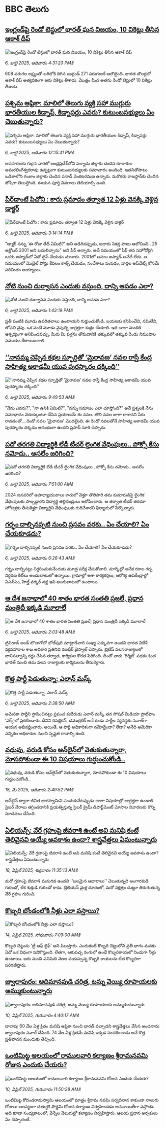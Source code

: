# BBC తెలుగు## [ఇంగ్లండ్‌‌పై రెండో టెస్టులో భారత్ ఘన విజయం, 10 వికెట్లు తీసిన ఆకాశ్ దీప్](https://www.bbc.com/telugu/articles/cx2vn19z222o?at_campaign=githubrss)![ఇంగ్లండ్‌‌పై రెండో టెస్టులో భారత్ ఘన విజయం, 10 వికెట్లు తీసిన ఆకాశ్ దీప్](https://ichef.bbci.co.uk/ace/ws/240/cpsprodpb/e238/live/2043ff10-5a86-11f0-bbc9-6308966b6c56.jpg)_6, జులై 2025, ఆదివారం 4:31:20 PMకి_608 పరుగల లక్ష్యంతో బరిలోకి దిగిన ఇంగ్లండ్ 271 పరుగులకే ఆలౌటైంది. భారత బౌలర్లలో ఆకాశ్ దీప్ అత్యధికంగా ఆరు వికెట్లు తీశాడు. మొత్తం మీద అతను రెండో టెస్టులో 10 వికెట్లు తీశాడు.## [పశ్చిమ ఆఫ్రికా: మాలిలో తెలుగు వ్యక్తి సహా ముగ్గురు భారతీయుల కిడ్నాప్, కిడ్నాపర్లు ఎవరు? కుటుంబసభ్యులు ఏం చెబుతున్నారు?](https://www.bbc.com/telugu/articles/cnvmeg4ze16o?at_campaign=githubrss)![పశ్చిమ ఆఫ్రికా: మాలిలో తెలుగు వ్యక్తి సహా ముగ్గురు భారతీయుల కిడ్నాప్, కిడ్నాపర్లు ఎవరు? కుటుంబసభ్యులు ఏం చెబుతున్నారు?](https://ichef.bbci.co.uk/ace/ws/240/cpsprodpb/1d00/live/2884faa0-5a5c-11f0-8ff4-7f51ebdc4d29.jpg)_6, జులై 2025, ఆదివారం 12:15:41 PMకి_అపహరణకు గురైన వారిలో ఆంధ్రప్రదేశ్‌లోని పల్నాడు జిల్లాకు చెందిన కూరాకుల అమరలింగేశ్వరరావు ఉన్నట్లుగా కుటుంబసభ్యులకు సమాచారం అందింది. ఇతనితోపాటు ఒడిశాలోని గంజాం జిల్లాకు చెందిన పనాడ్ వెంకటరమణ ఉన్నారు. మరొకరు రాజస్థాన్‌కు చెందిన జోషిగా తెలుస్తోంది. ఈయన పూర్తి వివరాలు తెలియాల్సి ఉంది.## [పీర్‌డాంటే పిచోని : కారు ప్రమాదం తర్వాత 12 ఏళ్లు వెనక్కి వెళ్లిన డాక్టర్](https://www.bbc.com/telugu/articles/clym1dpd3nqo?at_campaign=githubrss)![పీర్‌డాంటే పిచోని : కారు ప్రమాదం తర్వాత 12 ఏళ్లు వెనక్కి వెళ్లిన డాక్టర్](https://ichef.bbci.co.uk/ace/ws/240/cpsprodpb/bdc0/live/7b1ae5d0-5a71-11f0-b5c5-012c5796682d.jpg)_6, జులై 2025, ఆదివారం 3:14:14 PMకి_"డాక్టర్ నన్ను 'ఈ రోజు తేదీ ఏమిటి?' అని అడిగినప్పుడు, ఐదారు సెకన్ల పాటు ఆలోచించి.. 25 అక్టోబర్ 2001 అని బదులిచ్చాను" అని పీర్ అన్నారు.
అదే సమయంలో పీర్  తన సహోద్యోగి ఒకరు ఐప్యాడ్‌లో ఏదో టైప్ చేయడం చూశారు. 2001లో అసలు ఐప్యాడ్ అనేదే లేదు. ఆ సమయంలో మొబైల్ ఫోన్లు కేవలం కాల్స్ చేయడం, సందేశాలు పంపడం, వార్తల అప్‌డేట్స్ కోసమే పరిమితం అయ్యాయి.## [నోటి నుంచి దుర్వాసన ఎందుకు వస్తుంది, దాన్ని ఆపడం ఎలా?](https://www.bbc.com/telugu/articles/c80pg021zxyo?at_campaign=githubrss)![నోటి నుంచి దుర్వాసన ఎందుకు వస్తుంది, దాన్ని ఆపడం ఎలా?](https://ichef.bbci.co.uk/ace/ws/240/cpsprodpb/1975/live/f2d63c10-5836-11f0-af0c-b19c75e243db.jpg)_6, జులై 2025, ఆదివారం 1:43:19 PMకి_ప్రతీ పంటికి మూడు ఉపరితలాలు ఉంటాయని గుర్తుంచుకోండి.  బయటకు కనిపించేవి, నమిలేవి, లోపలి వైపు.  ఒక పంటి మూడు వైపుల్ని జాగ్రత్తగా శుభ్రం చేయాలి.  ఇది చాలా మందికి ఆశ్చర్యంగా అనిపించవచ్చు.  మీరు మీ పళ్లను తోమడానికి తక్కువలో తక్కువ  రెండు నిముషాల సమయం కేటాయించాలి.## [‘‘నానమ్మ చెప్పిన కథల స్ఫూర్తితో ‘మైరావణ’ నవల రాస్తే కేంద్ర సాహిత్య అకాడమీ యువ పురస్కారం దక్కింది’’](https://www.bbc.com/telugu/articles/c335ppj7prlo?at_campaign=githubrss)![‘‘నానమ్మ చెప్పిన కథల స్ఫూర్తితో ‘మైరావణ’ నవల రాస్తే కేంద్ర సాహిత్య అకాడమీ యువ పురస్కారం దక్కింది’’](https://ichef.bbci.co.uk/ace/ws/240/cpsprodpb/eb00/live/e65ee0b0-5a4b-11f0-8926-f917894fb2a2.jpg)_6, జులై 2025, ఆదివారం 9:49:53 AMకి_"నేను ఎవరు?", "నా ఉనికి ఏమిటి?", "నన్ను సమాజం ఎలా చూస్తోంది?" అనే ప్రశ్నలకి నేను సమాధానం వెదుక్కుంటూ చేసిన ప్రయాణమే ఈ నవల. తొలి నవల బాగా రాశానని పేరు రావడంతో....రెండో నవల 'మైరావణ' మొదలైంది. ఈ రెండో నవలతోనే సాహిత్య అకాడమీ యువ పురస్కారం దక్కడం ఆనందంగా ఉందని ప్రసాద్ సూరి చెప్పారు.## [పదో తరగతి విద్యార్థికి లేడీ టీచర్ లైంగిక వేధింపులు.. పోక్సో కేసు నమోదు.. అసలేం జరిగింది? ](https://www.bbc.com/telugu/articles/c2lep9gqxxko?at_campaign=githubrss)![పదో తరగతి విద్యార్థికి లేడీ టీచర్ లైంగిక వేధింపులు.. పోక్సో కేసు నమోదు.. అసలేం జరిగింది? ](https://ichef.bbci.co.uk/ace/ws/240/cpsprodpb/7a2a/live/aaf69040-59ba-11f0-994d-9db2713c89df.jpg)_6, జులై 2025, ఆదివారం 7:51:00 AMకి_2024 జనవరిలో ఉపాధ్యాయురాలు కారులో వెళ్తూ తొలిసారి తమ కుమారుడిపై లైంగిక వేధింపులకు పాల్పడ్డారని విద్యార్థి తల్లిదండ్రులు ఆరోపించారు. ఆ తర్వాత టీచర్ తరచూ హోటళ్లకు తీసుకెళ్తూ విద్యార్థిని వేధింపులకు గురిచేశారని ఫిర్యాదులో పేర్కొన్నారు.## [గర్భం దాల్చినప్పటి నుంచి ప్రసవం వరకు.. ఏం చేయాలి? ఏం చేయకూడదు?](https://www.bbc.com/telugu/articles/c6250n5rwe4o?at_campaign=githubrss)![గర్భం దాల్చినప్పటి నుంచి ప్రసవం వరకు.. ఏం చేయాలి? ఏం చేయకూడదు?](https://ichef.bbci.co.uk/ace/ws/240/cpsprodpb/1d88/live/0ac49a50-5a22-11f0-91a6-299ea29d5821.jpg)_6, జులై 2025, ఆదివారం 6:26:43 AMకి_గర్భం దాల్చినట్లు నిర్ధరించుకునేందుకు మూత్ర పరీక్ష చేసుకోవాలి. మార్కెట్లో అనేక రకాల గర్భ నిర్ధరణ కిట్‌లు అందుబాటులో ఉన్నాయి. గ్రామాల్లో ఆశా కార్యకర్తలు, ఆరోగ్య ఉపకేంద్రాల్లో ఏఎన్ఎం, హెల్త్ వర్కర్ వద్ద ఇవి అందుబాటులో ఉంటాయి.## [ఆ దేశ జనాభాలో 40 శాతం భారత సంతతి ప్రజలే, ప్రధాన మంత్రిదీ ఇక్కడి మూలాలే](https://www.bbc.com/telugu/articles/c79q7nq3pqpo?at_campaign=githubrss)![ఆ దేశ జనాభాలో 40 శాతం భారత సంతతి ప్రజలే, ప్రధాన మంత్రిదీ ఇక్కడి మూలాలే](https://ichef.bbci.co.uk/ace/ws/240/cpsprodpb/82e2/live/4cf0ce90-5a0d-11f0-bb55-3dcfa5bc806e.jpg)_6, జులై 2025, ఆదివారం 2:03:48 AMకి_ట్రినిడాడ్ అండ్ టొబాగోలో భోజ్‌పురి మాట్లాడేవారి సంఖ్య ఎక్కువగా ఉందని భారత విదేశీ వ్యవహారాల శాఖ అధికార ప్రతినిధి రణధీర్ జైస్వాల్ చెప్పారు.
బ్రిటిష్ వలసరాజ్యాలలో బానిసత్వాన్ని రద్దు చేసిన తర్వాత, కార్మికుల కొరత పెరిగింది. దీంతో వారు 'గిర్మిట్' పథకం కింద భారత్‌ నుంచి తమ వలస రాజ్యాలకు కార్మికులను తీసుకెళ్లారు.## [కొత్త పార్టీ పెడుతున్నా: ఎలాన్ మస్క్](https://www.bbc.com/telugu/articles/c9w1vylqj1vo?at_campaign=githubrss)![కొత్త పార్టీ పెడుతున్నా: ఎలాన్ మస్క్](https://ichef.bbci.co.uk/ace/ws/240/cpsprodpb/1422/live/f8e7c960-5a0d-11f0-b5c5-012c5796682d.jpg)_6, జులై 2025, ఆదివారం 2:38:50 AMకి_అమెరికా పార్టీని స్థాపించినట్లు ప్రపంచ కుబేరుడు ఎలాన్ మస్క్ తన సోషల్ మీడియా ప్లాట్‌ఫాం ‘ఎక్స్’లో ప్రకటించారు. 
దీనిని రిపబ్లికన్, డెమొక్రటిక్ అనే రెండు పార్టీల వ్యవస్థకు సవాల్‌గా ఆయన అభివర్ణించారు.
అయితే, ఆ పార్టీ అధికారికంగా నమోదైందా? లేదా? అనేది అమెరికా ఎన్నికల అధికారుల నుంచి స్పష్టత రావాల్సి ఉంది.## [వధువు, వరుడి కోసం ఆన్‌లైన్‌లో వెతుకుతున్నారా, మోసపోకుండా ఈ 10 విషయాలు గుర్తుంచుకోండి..](https://www.bbc.com/telugu/articles/c5yrny82136o?at_campaign=githubrss)![వధువు, వరుడి కోసం ఆన్‌లైన్‌లో వెతుకుతున్నారా, మోసపోకుండా ఈ 10 విషయాలు గుర్తుంచుకోండి..](https://ichef.bbci.co.uk/ace/ws/240/cpsprodpb/74cc/live/3f04f8a0-28fe-11f0-8c66-ebf25fc2cfef.jpg)_18, మే 2025, ఆదివారం 2:49:52 PMకి_ఆన్‌లైన్ ద్వారా జీవిత భాగస్వామిని ఎంచుకునేటప్పుడు చాలా విషయాల్లో జాగ్రత్తగా ఉండాలి. సైబర్ నేరాలు తగ్గించడానికి ప్రయత్నిస్తున్న సైబర్ క్రైమ్ డిపార్ట్‌మెంట్ మోసాల నివారణకు కొన్ని సూచనలు చేసింది.## [ఏలియన్స్: వేరే గ్రహంపై జీవరాశి ఉంటే అవి మనిషి కంటే తెలివైనవి అయ్యే అవకాశం ఉందా? శాస్త్రవేత్తలు ఏమంటున్నారు](https://www.bbc.com/telugu/articles/cn7xelz1r85o?at_campaign=githubrss)![ఏలియన్స్: వేరే గ్రహంపై జీవరాశి ఉంటే అవి మనిషి కంటే తెలివైనవి అయ్యే అవకాశం ఉందా? శాస్త్రవేత్తలు ఏమంటున్నారు](https://ichef.bbci.co.uk/ace/ws/240/cpsprodpb/b07b/live/a29a56f0-1b9b-11f0-a455-cf1d5f751d2f.png)_18, ఏప్రిల్ 2025, శుక్రవారం 11:35:13 AMకి_మరో గ్రహంపై జీవరాశి మనుగడ ఉందని ''బలమైన ఆధారాలు'' చెబుతున్నది అంగారకుడి గురించో, లేక శుక్రుడి గురించో కాదు. ట్రిలియన్ మైళ్ల దూరంలో, మరో నక్షత్రం చుట్టూ తిరుగుతున్న వేరే గ్రహం గురించి.## [కొబ్బరి బోండంలోకి నీళ్లు ఎలా వస్తాయి?](https://www.bbc.com/telugu/articles/czjn4mzxxy8o?at_campaign=githubrss)![కొబ్బరి బోండంలోకి నీళ్లు ఎలా వస్తాయి?](https://ichef.bbci.co.uk/ace/ws/240/cpsprodpb/46c5/live/684a55e0-18fd-11f0-8b11-7756b7b808cc.jpg)_14, ఏప్రిల్ 2025, సోమవారం 7:09:00 AMకి_కొబ్బరి చెట్టును 'ట్రీ ఆఫ్ లైఫ్' అని పిలుస్తారు. ఎందుకంటే కొబ్బరి చెట్టులోని ప్రతీ భాగం మనకు ఏదో ఒక విధంగా పనికొస్తుంది. లేతగా, ఆకుపచ్చ రంగులో ఉండే కొబ్బరికాయలో నిండుగా నీళ్లు ఉంటాయి. ఆరు నుంచి ఎనిమిది నెలల వయస్సున్న కొబ్బరి కాయలను లేత కొబ్బరిగా పరిగణిస్తారు.## [జ్వాలాపురం: ఆదిమానవుడి చరిత్ర, టన్ను వెయ్యి రూపాయలకు అమ్ముకుంటున్నారు ](https://www.bbc.com/telugu/articles/creqqnwdd5qo?at_campaign=githubrss)![జ్వాలాపురం: ఆదిమానవుడి చరిత్ర, టన్ను వెయ్యి రూపాయలకు అమ్ముకుంటున్నారు ](https://ichef.bbci.co.uk/ace/ws/240/cpsprodpb/765e/live/b472e2d0-15b4-11f0-842b-a7355694993d.jpg)_10, ఏప్రిల్ 2025, గురువారం 4:40:17 AMకి_దాదాపు 60 వేల ఏళ్ల క్రితం మనిషి ఆఫ్రికా నుంచి భారత్ వచ్చాడని శాస్త్రవేత్తలు వేసిన అంచనాను జ్వాలాపురం సవాల్ చేసింది. 74 వేల ఏళ్ల క్రితమే మనిషి ఇక్కడ సంచరించాడు అనే కొత్త ప్రతిపాదన ముందుకు తెచ్చింది.## [ఒంటిమిట్ట ఆలయంలో రాములవారి కల్యాణం శ్రీరామనవమి రోజున ఎందుకు చేయరు?](https://www.bbc.com/telugu/articles/ce822j5e465o?at_campaign=githubrss)![ఒంటిమిట్ట ఆలయంలో రాములవారి కల్యాణం శ్రీరామనవమి రోజున ఎందుకు చేయరు?](https://ichef.bbci.co.uk/ace/ws/240/cpsprodpb/fed5/live/25534d40-1601-11f0-b58a-6113af226972.jpg)_10, ఏప్రిల్ 2025, గురువారం 11:50:28 AMకి_ఒంటిమిట్ట కోదండరామస్వామి ఆలయంలో మాత్రం శ్రీరామ నవమి పర్వదినాన కాకుండా నాలుగు రోజులు ఆలస్యంగా చతుర్దశి పౌర్ణమి రోజున కల్యాణం నిర్వహించడం ఆనవాయితీగా వస్తోంది. అది కూడా సంధ్యకాలంలో, వెన్నెల వెలుగుల్లో కల్యాణం నిర్వహిస్తారు. ఆలయ ప్రధాన అర్చకులు ఏం చెప్పారంటే..